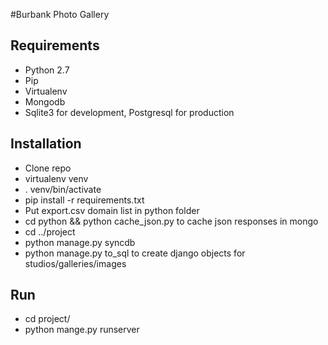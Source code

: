 #Burbank Photo Gallery

## Requirements

* Python 2.7
* Pip
* Virtualenv
* Mongodb
* Sqlite3 for development, Postgresql for production

## Installation

* Clone repo
* virtualenv venv
* . venv/bin/activate
* pip install -r requirements.txt
* Put export.csv domain list in python folder
* cd python && python cache_json.py to cache json responses in mongo
* cd ../project
* python manage.py syncdb
* python manage.py to_sql to create django objects for studios/galleries/images

## Run

* cd project/
* python mange.py runserver 

